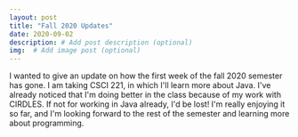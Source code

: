 ```yaml
---
layout: post
title: "Fall 2020 Updates"
date: 2020-09-02
description: # Add post description (optional)
img:  # Add image post (optional)
---
```


I wanted to give an update on how the first week of the fall 2020 semester has gone. I am taking CSCI 221, in which I'll learn more about Java. I've already noticed that I'm doing better in the class because of my work with CIRDLES. If not for working in Java already, I'd be lost! I'm really enjoying it so far, and I'm looking forward to the rest of the semester and learning more about programming.